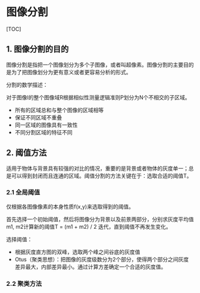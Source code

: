 # 图像分割

[TOC]

## 1. 图像分割的目的

图像分割是指把一个图像划分为多个子图像，或者叫超像素。图像分割的主要目的是为了把图像划分为更有意义或者更容易分析的形式。

分割的数学描述：

对于图像I的整个图像域R根据相似性测量逻辑准则P划分为N个不相交的子区域。

+ 所有的区域总和与整个图像的区域相等
+ 保证不同区域不重叠
+ 同一区域的图像具有一致性
+ 不同分割区域的特征不同

## 2. 阈值方法

适用于物体与背景具有较强的对比的情况，重要的是背景或者物体的灰度单一；总是可以得到封闭而且连通的区域。阈值分割的方法关键在于：选取合适的阈值T。

### 2.1 全局阈值

仅根据各图像像素的本身性质f(x,y)来选取得到的阈值。

首先选择一个初始阈值，然后将图像分为背景以及前景两部分，分别求灰度平均值m1, m2计算新的阈值T = (m1 + m2) / 2 迭代，直到阈值不再发生变化。

选择阈值：

+ 根据灰度直方图的双峰，选取两个峰之间谷底的灰度值
+ Otus（聚类思想）：把图像的灰度级数分为2个部分，使得两个部分之间灰度差异最大，内部差异最小。通过计算方差确定一个合适的灰度值。

### 2.2 聚类方法

